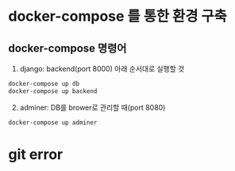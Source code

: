 # docker-compose 를 통한 환경 구축

## docker-compose 명령어

1. django: backend(port 8000)
  아래 순서대로 실행할 것
  ```bash
  docker-compose up db
  docker-compose up backend
  ```

2. adminer: DB를 brower로 관리할 때(port 8080)

```bash
docker-compose up adminer
```
# git error